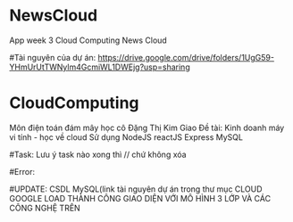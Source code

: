 # NewsCloud
App week 3 Cloud Computing News Cloud

#Tài nguyên của dự án:
https://drive.google.com/drive/folders/1UgG59-YHmUrUtTWNylm4GcmiWL1DWEjg?usp=sharing
  
# CloudComputing
Môn điện toán đám mây học cô Đặng Thị Kim Giao
Đề tài: Kinh doanh máy vi tính - học về cloud
Sử dụng NodeJS reactJS Express MySQL

#Task: Lưu ý task nào xong thì // chứ không xóa

#Error:

#UPDATE: CSDL MySQL(link tài nguyên dự án trong thư mục CLOUD GOOGLE
LOAD THÀNH CÔNG GIAO DIỆN VỚI MÔ HÌNH 3 LỚP VÀ CÁC CÔNG NGHỆ TRÊN
